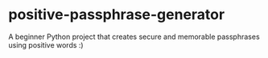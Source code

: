 # positive-passphrase-generator
A beginner Python project that creates secure and memorable passphrases using positive words :)
